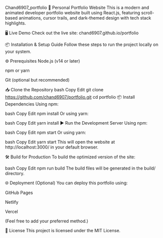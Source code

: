 Chand6907_portfolio
🚀 Personal Portfolio Website
This is a modern and animated developer portfolio website built using React.js, featuring scroll-based animations, cursor trails, and dark-themed design with tech stack highlights.

🖥️ Live Demo
Check out the live site: chand6907.github.io/portfolio

📦 Installation & Setup Guide
Follow these steps to run the project locally on your system.

⚙️ Prerequisites
Node.js (v14 or later)

npm or yarn

Git (optional but recommended)

📥 Clone the Repository
bash
Copy
Edit
git clone https://github.com/chand6907/portfolio.git
cd portfolio
📦 Install Dependencies
Using npm:

bash
Copy
Edit
npm install
Or using yarn:

bash
Copy
Edit
yarn install
▶️ Run the Development Server
Using npm:

bash
Copy
Edit
npm start
Or using yarn:

bash
Copy
Edit
yarn start
This will open the website at http://localhost:3000/ in your default browser.

🛠️ Build for Production
To build the optimized version of the site:

bash
Copy
Edit
npm run build
The build files will be generated in the build/ directory.

🌐 Deployment (Optional)
You can deploy this portfolio using:

GitHub Pages

Netlify

Vercel

(Feel free to add your preferred method.)

📄 License
This project is licensed under the MIT License.
